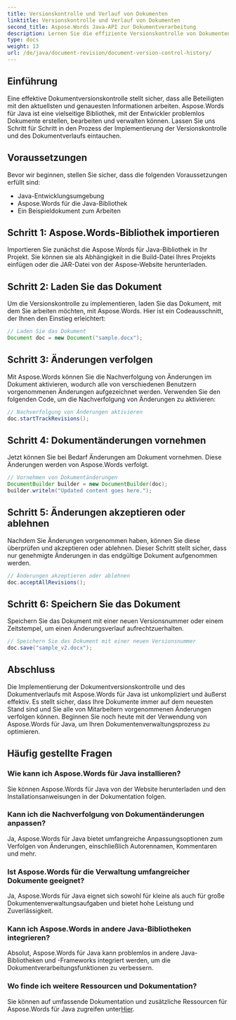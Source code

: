 ```yaml
---
title: Versionskontrolle und Verlauf von Dokumenten
linktitle: Versionskontrolle und Verlauf von Dokumenten
second_title: Aspose.Words Java-API zur Dokumentverarbeitung
description: Lernen Sie die effiziente Versionskontrolle von Dokumenten mit Aspose.Words für Java. Verwalten Sie Änderungen, arbeiten Sie nahtlos zusammen und verfolgen Sie Revisionen mühelos.
type: docs
weight: 13
url: /de/java/document-revision/document-version-control-history/
---
```


## Einführung

Eine effektive Dokumentversionskontrolle stellt sicher, dass alle Beteiligten mit den aktuellsten und genauesten Informationen arbeiten. Aspose.Words für Java ist eine vielseitige Bibliothek, mit der Entwickler problemlos Dokumente erstellen, bearbeiten und verwalten können. Lassen Sie uns Schritt für Schritt in den Prozess der Implementierung der Versionskontrolle und des Dokumentverlaufs eintauchen.

## Voraussetzungen

Bevor wir beginnen, stellen Sie sicher, dass die folgenden Voraussetzungen erfüllt sind:

- Java-Entwicklungsumgebung
- Aspose.Words für die Java-Bibliothek
- Ein Beispieldokument zum Arbeiten

## Schritt 1: Aspose.Words-Bibliothek importieren

Importieren Sie zunächst die Aspose.Words für Java-Bibliothek in Ihr Projekt. Sie können sie als Abhängigkeit in die Build-Datei Ihres Projekts einfügen oder die JAR-Datei von der Aspose-Website herunterladen.

## Schritt 2: Laden Sie das Dokument

Um die Versionskontrolle zu implementieren, laden Sie das Dokument, mit dem Sie arbeiten möchten, mit Aspose.Words. Hier ist ein Codeausschnitt, der Ihnen den Einstieg erleichtert:

```java
// Laden Sie das Dokument
Document doc = new Document("sample.docx");
```

## Schritt 3: Änderungen verfolgen

Mit Aspose.Words können Sie die Nachverfolgung von Änderungen im Dokument aktivieren, wodurch alle von verschiedenen Benutzern vorgenommenen Änderungen aufgezeichnet werden. Verwenden Sie den folgenden Code, um die Nachverfolgung von Änderungen zu aktivieren:

```java
// Nachverfolgung von Änderungen aktivieren
doc.startTrackRevisions();
```

## Schritt 4: Dokumentänderungen vornehmen

Jetzt können Sie bei Bedarf Änderungen am Dokument vornehmen. Diese Änderungen werden von Aspose.Words verfolgt.

```java
// Vornehmen von Dokumentänderungen
DocumentBuilder builder = new DocumentBuilder(doc);
builder.writeln("Updated content goes here.");
```

## Schritt 5: Änderungen akzeptieren oder ablehnen

Nachdem Sie Änderungen vorgenommen haben, können Sie diese überprüfen und akzeptieren oder ablehnen. Dieser Schritt stellt sicher, dass nur genehmigte Änderungen in das endgültige Dokument aufgenommen werden.

```java
// Änderungen akzeptieren oder ablehnen
doc.acceptAllRevisions();
```

## Schritt 6: Speichern Sie das Dokument

Speichern Sie das Dokument mit einer neuen Versionsnummer oder einem Zeitstempel, um einen Änderungsverlauf aufrechtzuerhalten.

```java
// Speichern Sie das Dokument mit einer neuen Versionsnummer
doc.save("sample_v2.docx");
```

## Abschluss

Die Implementierung der Dokumentversionskontrolle und des Dokumentverlaufs mit Aspose.Words für Java ist unkompliziert und äußerst effektiv. Es stellt sicher, dass Ihre Dokumente immer auf dem neuesten Stand sind und Sie alle von Mitarbeitern vorgenommenen Änderungen verfolgen können. Beginnen Sie noch heute mit der Verwendung von Aspose.Words für Java, um Ihren Dokumentenverwaltungsprozess zu optimieren.

## Häufig gestellte Fragen

### Wie kann ich Aspose.Words für Java installieren?

Sie können Aspose.Words für Java von der Website herunterladen und den Installationsanweisungen in der Dokumentation folgen.

### Kann ich die Nachverfolgung von Dokumentänderungen anpassen?

Ja, Aspose.Words für Java bietet umfangreiche Anpassungsoptionen zum Verfolgen von Änderungen, einschließlich Autorennamen, Kommentaren und mehr.

### Ist Aspose.Words für die Verwaltung umfangreicher Dokumente geeignet?

Ja, Aspose.Words für Java eignet sich sowohl für kleine als auch für große Dokumentenverwaltungsaufgaben und bietet hohe Leistung und Zuverlässigkeit.

### Kann ich Aspose.Words in andere Java-Bibliotheken integrieren?

Absolut, Aspose.Words für Java kann problemlos in andere Java-Bibliotheken und -Frameworks integriert werden, um die Dokumentverarbeitungsfunktionen zu verbessern.

### Wo finde ich weitere Ressourcen und Dokumentation?

 Sie können auf umfassende Dokumentation und zusätzliche Ressourcen für Aspose.Words für Java zugreifen unter[Hier](https://reference.aspose.com/words/java/).
